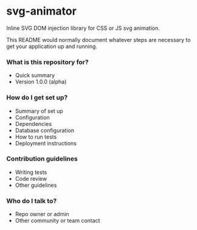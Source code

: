 # svg-animator
Inline SVG DOM injection library for CSS or JS svg animation.

This README would normally document whatever steps are necessary to get your application up and running.

### What is this repository for? ###

* Quick summary
* Version 1.0.0 (alpha)

### How do I get set up? ###

* Summary of set up
* Configuration
* Dependencies
* Database configuration
* How to run tests
* Deployment instructions

### Contribution guidelines ###

* Writing tests
* Code review
* Other guidelines

### Who do I talk to? ###

* Repo owner or admin
* Other community or team contact
